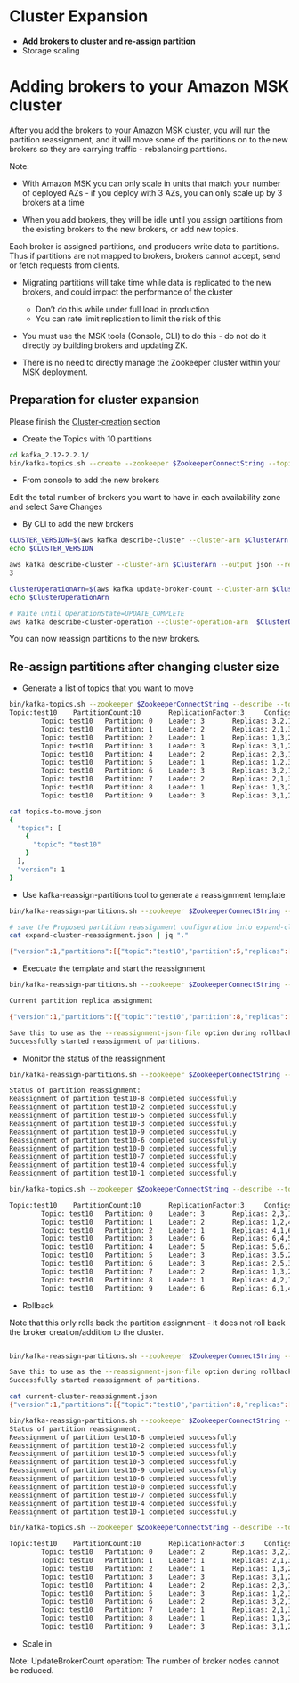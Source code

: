 # Cluster Expansion 

- **Add brokers to cluster and re-assign partition**
- Storage scaling

# Adding brokers to your Amazon MSK cluster

After you add the brokers to your Amazon MSK cluster, you will run the partition reassignment, and it will move some of the partitions on to the new brokers so they are carrying traffic - rebalancing partitions.

Note:
- With Amazon MSK you can only scale in units that match your number of deployed AZs - if you deploy with 3 AZs, you can only scale up by 3 brokers at a time

- When you add brokers, they will be idle until you assign partitions from the existing brokers to the new brokers, or add new topics. 

Each broker is assigned partitions, and producers write data to partitions. Thus if partitions are not mapped to brokers, brokers cannot accept, send or fetch requests from clients.

- Migrating partitions will take time while data is replicated to the new brokers, and could impact the performance of the cluster
    - Don’t do this while under full load in production
    - You can rate limit replication to limit the risk of this

- You must use the MSK tools (Console, CLI) to do this - do not do it directly by building brokers and updating ZK. 

- There is no need to directly manage the Zookeeper cluster within your MSK deployment.

## Preparation for cluster expansion

Please finish the [Cluster-creation](Cluster-creation.md) section

- Create the Topics with 10 partitions
```bash
cd kafka_2.12-2.2.1/
bin/kafka-topics.sh --create --zookeeper $ZookeeperConnectString --topic test10 --partitions 10 --replication-factor 3
```

- From console to add the new brokers

Edit the total number of brokers you want to have in each availability zone and select Save Changes

- By CLI to add the new brokers
```bash
CLUSTER_VERSION=$(aws kafka describe-cluster --cluster-arn $ClusterArn --output json --region us-west-2 | jq ".ClusterInfo.CurrentVersion" | tr -d \")
echo $CLUSTER_VERSION

aws kafka describe-cluster --cluster-arn $ClusterArn --output json --region us-west-2 | jq ".ClusterInfo.NumberOfBrokerNodes"
3

ClusterOperationArn=$(aws kafka update-broker-count --cluster-arn $ClusterArn --current-version $CLUSTER_VERSION --target-number-of-broker-nodes 6 --region us-west-2 | jq ".ClusterOperationArn" | tr -d \")
echo $ClusterOperationArn

# Waite until OperationState=UPDATE_COMPLETE
aws kafka describe-cluster-operation --cluster-operation-arn  $ClusterOperationArn --output json --region us-west-2 | jq ".ClusterOperationInfo | (.OperationState,.OperationType,.TargetClusterInfo)"
```

You can now reassign partitions to the new brokers.

## Re-assign partitions after changing cluster size
- Generate a list of topics that you want to move
```bash
bin/kafka-topics.sh --zookeeper $ZookeeperConnectString --describe --topic test10
Topic:test10    PartitionCount:10       ReplicationFactor:3     Configs:
        Topic: test10   Partition: 0    Leader: 3       Replicas: 3,2,1 Isr: 3,2,1
        Topic: test10   Partition: 1    Leader: 2       Replicas: 2,1,3 Isr: 2,1,3
        Topic: test10   Partition: 2    Leader: 1       Replicas: 1,3,2 Isr: 1,3,2
        Topic: test10   Partition: 3    Leader: 3       Replicas: 3,1,2 Isr: 3,1,2
        Topic: test10   Partition: 4    Leader: 2       Replicas: 2,3,1 Isr: 2,3,1
        Topic: test10   Partition: 5    Leader: 1       Replicas: 1,2,3 Isr: 1,2,3
        Topic: test10   Partition: 6    Leader: 3       Replicas: 3,2,1 Isr: 3,2,1
        Topic: test10   Partition: 7    Leader: 2       Replicas: 2,1,3 Isr: 2,1,3
        Topic: test10   Partition: 8    Leader: 1       Replicas: 1,3,2 Isr: 1,3,2
        Topic: test10   Partition: 9    Leader: 3       Replicas: 3,1,2 Isr: 3,1,2

cat topics-to-move.json
{
  "topics": [
    {
      "topic": "test10"
    }
  ],
  "version": 1
}
```
- Use kafka-reassign-partitions tool to generate a reassignment template
```bash
bin/kafka-reassign-partitions.sh --zookeeper $ZookeeperConnectString --topics-to-move-json-file topics-to-move.json --broker-list "1,2,3,4,5,6" --generate

# save the Proposed partition reassignment configuration into expand-cluster-reassignment.json
cat expand-cluster-reassignment.json | jq "."

{"version":1,"partitions":[{"topic":"test10","partition":5,"replicas":[3,5,2],"log_dirs":["any","any","any"]},{"topic":"test10","partition":2,"replicas":[4,1,6],"log_dirs":["any","any","any"]},{"topic":"test10","partition":7,"replicas":[1,3,2],"log_dirs":["any","any","any"]},{"topic":"test10","partition":4,"replicas":[5,6,3],"log_dirs":["any","any","any"]},{"topic":"test10","partition":1,"replicas":[1,2,4],"log_dirs":["any","any","any"]},{"topic":"test10","partition":9,"replicas":[6,1,4],"log_dirs":["any","any","any"]},{"topic":"test10","partition":6,"replicas":[2,5,3],"log_dirs":["any","any","any"]},{"topic":"test10","partition":0,"replicas":[2,3,1],"log_dirs":["any","any","any"]},{"topic":"test10","partition":3,"replicas":[6,4,5],"log_dirs":["any","any","any"]},{"topic":"test10","partition":8,"replicas":[4,2,1],"log_dirs":["any","any","any"]}]}
```

- Execuate the template and start the reassignment
```bash
bin/kafka-reassign-partitions.sh --zookeeper $ZookeeperConnectString --reassignment-json-file expand-cluster-reassignment.json --execute

Current partition replica assignment

{"version":1,"partitions":[{"topic":"test10","partition":8,"replicas":[1,3,2],"log_dirs":["any","any","any"]},{"topic":"test10","partition":2,"replicas":[1,3,2],"log_dirs":["any","any","any"]},{"topic":"test10","partition":5,"replicas":[1,2,3],"log_dirs":["any","any","any"]},{"topic":"test10","partition":3,"replicas":[3,1,2],"log_dirs":["any","any","any"]},{"topic":"test10","partition":9,"replicas":[3,1,2],"log_dirs":["any","any","any"]},{"topic":"test10","partition":6,"replicas":[3,2,1],"log_dirs":["any","any","any"]},{"topic":"test10","partition":0,"replicas":[3,2,1],"log_dirs":["any","any","any"]},{"topic":"test10","partition":7,"replicas":[2,1,3],"log_dirs":["any","any","any"]},{"topic":"test10","partition":4,"replicas":[2,3,1],"log_dirs":["any","any","any"]},{"topic":"test10","partition":1,"replicas":[2,1,3],"log_dirs":["any","any","any"]}]}

Save this to use as the --reassignment-json-file option during rollback
Successfully started reassignment of partitions.
```

- Monitor the status of the reassignment
```bash
bin/kafka-reassign-partitions.sh --zookeeper $ZookeeperConnectString --reassignment-json-file expand-cluster-reassignment.json --verify

Status of partition reassignment: 
Reassignment of partition test10-8 completed successfully
Reassignment of partition test10-2 completed successfully
Reassignment of partition test10-5 completed successfully
Reassignment of partition test10-3 completed successfully
Reassignment of partition test10-9 completed successfully
Reassignment of partition test10-6 completed successfully
Reassignment of partition test10-0 completed successfully
Reassignment of partition test10-7 completed successfully
Reassignment of partition test10-4 completed successfully
Reassignment of partition test10-1 completed successfully

bin/kafka-topics.sh --zookeeper $ZookeeperConnectString --describe --topic test10

Topic:test10    PartitionCount:10       ReplicationFactor:3     Configs:
        Topic: test10   Partition: 0    Leader: 3       Replicas: 2,3,1 Isr: 3,2,1
        Topic: test10   Partition: 1    Leader: 2       Replicas: 1,2,4 Isr: 2,1,4
        Topic: test10   Partition: 2    Leader: 1       Replicas: 4,1,6 Isr: 1,6,4
        Topic: test10   Partition: 3    Leader: 6       Replicas: 6,4,5 Isr: 5,6,4
        Topic: test10   Partition: 4    Leader: 5       Replicas: 5,6,3 Isr: 5,6,3
        Topic: test10   Partition: 5    Leader: 3       Replicas: 3,5,2 Isr: 2,3,5
        Topic: test10   Partition: 6    Leader: 3       Replicas: 2,5,3 Isr: 3,2,5
        Topic: test10   Partition: 7    Leader: 2       Replicas: 1,3,2 Isr: 2,1,3
        Topic: test10   Partition: 8    Leader: 1       Replicas: 4,2,1 Isr: 1,2,4
        Topic: test10   Partition: 9    Leader: 6       Replicas: 6,1,4 Isr: 1,6,4
```

- Rollback

Note that this only rolls back the partition assignment - it does not roll back the broker creation/addition to the cluster.

```bash

bin/kafka-reassign-partitions.sh --zookeeper $ZookeeperConnectString --reassignment-json-file current-cluster-reassignment.json --execute

Save this to use as the --reassignment-json-file option during rollback
Successfully started reassignment of partitions.

cat current-cluster-reassignment.json
{"version":1,"partitions":[{"topic":"test10","partition":8,"replicas":[1,3,2],"log_dirs":["any","any","any"]},{"topic":"test10","partition":2,"replicas":[1,3,2],"log_dirs":["any","any","any"]},{"topic":"test10","partition":5,"replicas":[1,2,3],"log_dirs":["any","any","any"]},{"topic":"test10","partition":3,"replicas":[3,1,2],"log_dirs":["any","any","any"]},{"topic":"test10","partition":9,"replicas":[3,1,2],"log_dirs":["any","any","any"]},{"topic":"test10","partition":6,"replicas":[3,2,1],"log_dirs":["any","any","any"]},{"topic":"test10","partition":0,"replicas":[3,2,1],"log_dirs":["any","any","any"]},{"topic":"test10","partition":7,"replicas":[2,1,3],"log_dirs":["any","any","any"]},{"topic":"test10","partition":4,"replicas":[2,3,1],"log_dirs":["any","any","any"]},{"topic":"test10","partition":1,"replicas":[2,1,3],"log_dirs":["any","any","any"]}]}

bin/kafka-reassign-partitions.sh --zookeeper $ZookeeperConnectString --reassignment-json-file current-cluster-reassignment.json --verify
Status of partition reassignment: 
Reassignment of partition test10-8 completed successfully
Reassignment of partition test10-2 completed successfully
Reassignment of partition test10-5 completed successfully
Reassignment of partition test10-3 completed successfully
Reassignment of partition test10-9 completed successfully
Reassignment of partition test10-6 completed successfully
Reassignment of partition test10-0 completed successfully
Reassignment of partition test10-7 completed successfully
Reassignment of partition test10-4 completed successfully
Reassignment of partition test10-1 completed successfully

bin/kafka-topics.sh --zookeeper $ZookeeperConnectString --describe --topic test10

Topic:test10    PartitionCount:10       ReplicationFactor:3     Configs:
        Topic: test10   Partition: 0    Leader: 2       Replicas: 3,2,1 Isr: 3,2,1
        Topic: test10   Partition: 1    Leader: 1       Replicas: 2,1,3 Isr: 2,1,3
        Topic: test10   Partition: 2    Leader: 1       Replicas: 1,3,2 Isr: 1,2,3
        Topic: test10   Partition: 3    Leader: 3       Replicas: 3,1,2 Isr: 1,2,3
        Topic: test10   Partition: 4    Leader: 2       Replicas: 2,3,1 Isr: 1,2,3
        Topic: test10   Partition: 5    Leader: 3       Replicas: 1,2,3 Isr: 2,3,1
        Topic: test10   Partition: 6    Leader: 2       Replicas: 3,2,1 Isr: 3,2,1
        Topic: test10   Partition: 7    Leader: 1       Replicas: 2,1,3 Isr: 2,1,3
        Topic: test10   Partition: 8    Leader: 1       Replicas: 1,3,2 Isr: 1,2,3
        Topic: test10   Partition: 9    Leader: 3       Replicas: 3,1,2 Isr: 1,2,3
```

- Scale in

Note: UpdateBrokerCount operation: The number of broker nodes cannot be reduced.